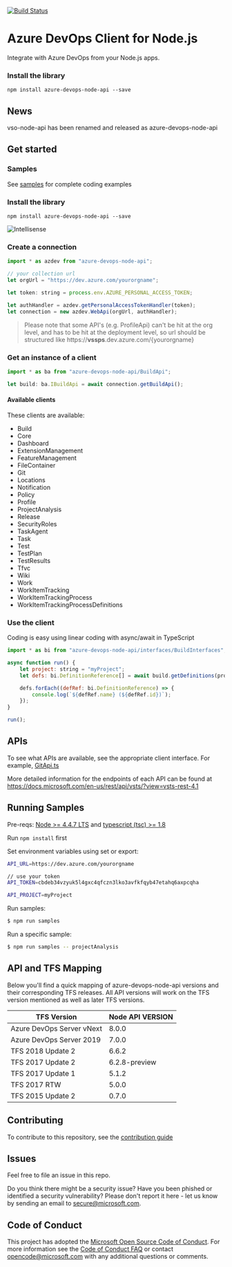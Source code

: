 [![Build Status](https://dev.azure.com/ms/azure-devops-node-api/_apis/build/status/Microsoft.azure-devops-node-api?branchName=master)](https://dev.azure.com/ms/azure-devops-node-api/_build/latest?definitionId=89&branchName=master)

# Azure DevOps Client for Node.js

Integrate with Azure DevOps from your Node.js apps.

### Install the library
```
npm install azure-devops-node-api --save
```

## News

vso-node-api has been renamed and released as azure-devops-node-api

## Get started

### Samples

See [samples](./samples) for complete coding examples

### Install the library
```
npm install azure-devops-node-api --save
```

![Intellisense](docs/intellisense.png)  

### Create a connection
```javascript
import * as azdev from "azure-devops-node-api";

// your collection url
let orgUrl = "https://dev.azure.com/yourorgname";

let token: string = process.env.AZURE_PERSONAL_ACCESS_TOKEN;

let authHandler = azdev.getPersonalAccessTokenHandler(token); 
let connection = new azdev.WebApi(orgUrl, authHandler);    
```

> Please note that some API's (e.g. ProfileApi) can't be hit at the org level, and has to be hit at the deployment level,
so url should be structured like https://**vssps**.dev.azure.com/{yourorgname}

### Get an instance of a client

```javascript
import * as ba from "azure-devops-node-api/BuildApi";

let build: ba.IBuildApi = await connection.getBuildApi();
```

#### Available clients

These clients are available:

* Build
* Core
* Dashboard
* ExtensionManagement
* FeatureManagement
* FileContainer
* Git
* Locations
* Notification
* Policy
* Profile
* ProjectAnalysis
* Release
* SecurityRoles
* TaskAgent
* Task
* Test
* TestPlan
* TestResults
* Tfvc
* Wiki
* Work
* WorkItemTracking
* WorkItemTrackingProcess
* WorkItemTrackingProcessDefinitions

### Use the client
 
Coding is easy using linear coding with async/await in TypeScript

```javascript
import * as bi from "azure-devops-node-api/interfaces/BuildInterfaces";

async function run() {
    let project: string = "myProject";
    let defs: bi.DefinitionReference[] = await build.getDefinitions(project);

    defs.forEach((defRef: bi.DefinitionReference) => {
        console.log(`${defRef.name} (${defRef.id})`);
    });    
}

run();
```

## APIs

To see what APIs are available, see the appropriate client interface. For example, [GitApi.ts](https://github.com/Microsoft/azure-devops-node-api/blob/master/api/GitApi.ts)

More detailed information for the endpoints of each API can be found at https://docs.microsoft.com/en-us/rest/api/vsts/?view=vsts-rest-4.1

## Running Samples

Pre-reqs: [Node >= 4.4.7 LTS](https://nodejs.org) and [typescript (tsc) >= 1.8](https://www.npmjs.com/package/typescript)  

Run `npm install` first

Set environment variables using set or export:

```bash
API_URL=https://dev.azure.com/yourorgname

// use your token
API_TOKEN=cbdeb34vzyuk5l4gxc4qfczn3lko3avfkfqyb47etahq6axpcqha  

API_PROJECT=myProject  
```

Run samples:  

```bash
$ npm run samples
```

Run a specific sample:

```bash
$ npm run samples -- projectAnalysis
```

## API and TFS Mapping

Below you'll find a quick mapping of azure-devops-node-api versions and their corresponding TFS releases. All API versions will work on the TFS version mentioned as well as later TFS versions.

 |**TFS Version** | **Node API VERSION**|
 |-------------------|------------------|
 |Azure DevOps Server vNext | 8.0.0|
 |Azure DevOps Server 2019  | 7.0.0|
 |TFS 2018 Update 2  |  6.6.2|
 |TFS 2017 Update 2  |  6.2.8-preview|
 |TFS 2017 Update 1  |  5.1.2|
 |TFS 2017 RTW       |  5.0.0|
 |TFS 2015 Update 2  |  0.7.0|

## Contributing

To contribute to this repository, see the [contribution guide](./CONTRIBUTING.md)

## Issues

Feel free to file an issue in this repo.

Do you think there might be a security issue? Have you been phished or identified a security vulnerability? Please don't report it here - let us know by sending an email to secure@microsoft.com.

## Code of Conduct

This project has adopted the [Microsoft Open Source Code of Conduct](https://opensource.microsoft.com/codeofconduct/). For more information see the [Code of Conduct FAQ](https://opensource.microsoft.com/codeofconduct/faq/) or contact [opencode@microsoft.com](mailto:opencode@microsoft.com) with any additional questions or comments.
